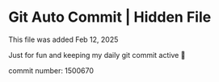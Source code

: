 # Git Auto Commit | Hidden File

This file was added Feb 12, 2025

Just for fun and keeping my daily git commit active 🤪

commit number: 1500670
